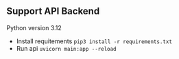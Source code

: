 ## Support API Backend

Python version 3.12

- Install requitements `pip3 install -r requirements.txt`
- Run api `uvicorn main:app --reload`
